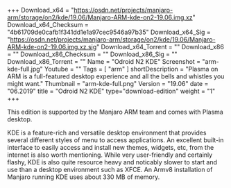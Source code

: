 +++
Download_x64 = "https://osdn.net/projects/manjaro-arm/storage/on2/kde/19.06/Manjaro-ARM-kde-on2-19.06.img.xz"
Download_x64_Checksum = "4b61709de0cafb1f341dd1e1a97cec9546a97b35"
Download_x64_Sig = "https://osdn.net/projects/manjaro-arm/storage/on2/kde/19.06/Manjaro-ARM-kde-on2-19.06.img.xz.sig"
Download_x64_Torrent = ""
Download_x86 = ""
Download_x86_Checksum = ""
Download_x86_Sig = ""
Download_x86_Torrent = ""
Name = "Odroid N2 KDE"
Screenshot = "arm-kde-full.jpg"
Youtube = ""
Tags = [ "arm" ]
shortDescription = "Plasma on ARM is a full-featured desktop experience and all the bells and whistles you might want."
Thumbnail = "arm-kde-full.png"
Version = "19.06"
date = "06.2019"
title = "Odroid N2 KDE"
type="download-edition"
weight = "1"
+++

This edition is supported by the Manjaro ARM team and comes with Plasma desktop.

KDE is a feature-rich and versatile desktop environment that provides several different styles of menu to access applications. An excellent built-in interface to easily access and install new themes, widgets, etc, from the internet is also worth mentioning. While very user-friendly and certainly flashy, KDE is also quite resource heavy and noticably slower to start and use than a desktop environment such as XFCE. An Armv8 installation of Manjaro running KDE uses about 330 MB of memory.

